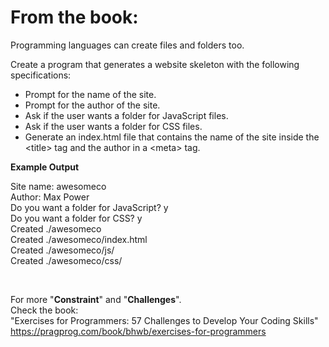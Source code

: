# From the book:  
Programming languages can create files and folders too.
Create a program that generates a website skeleton with the following specifications:

* Prompt for the name of the site.  * Prompt for the author of the site.  * Ask if the user wants a folder for JavaScript files.  * Ask if the user wants a folder for CSS files.  * Generate an index.html file that contains the name of the site inside the \<title> tag and the author in a \<meta> tag.  

**Example Output**  

Site name: awesomeco  Author: Max Power  Do you want a folder for JavaScript? y  Do you want a folder for CSS? y  Created ./awesomeco  Created ./awesomeco/index.html  Created ./awesomeco/js/  Created ./awesomeco/css/  

<br />  
    
For more "**Constraint**" and "**Challenges**".  
Check the book:  
"Exercises for Programmers: 57 Challenges to Develop Your Coding Skills"  
https://pragprog.com/book/bhwb/exercises-for-programmers
